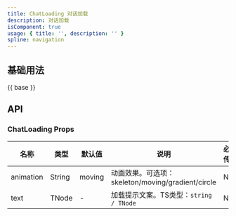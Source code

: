 ```yaml
---
title: ChatLoading 对话加载
description: 对话加载
isComponent: true
usage: { title: '', description: '' }
spline: navigation
---
```


## 基础用法

{{ base }}


## API
### ChatLoading Props

名称 | 类型 | 默认值 | 说明 | 必传
-- | -- | -- | -- | --
animation | String | moving | 动画效果。可选项：skeleton/moving/gradient/circle | N
text | TNode | - | 加载提示文案。TS类型：`string / TNode` | N
